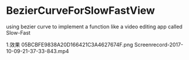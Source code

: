 # BezierCurveForSlowFastView
using bezier curve to implement a function like a video editing app called Slow-Fast

1.效果
05BCBFE9838A20D166421C3A4627674F.png
Screenrecord-2017-10-09-21-37-33-843.mp4


